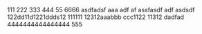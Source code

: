 111
222
333
444
55
6666
asdfadsf
aaa
adf
af
assfasdf
adf
asdsdf
122dd11d1221ddds12
111111
12312aaabbb
ccc1122
11312
dadfad
4444444444444444
555